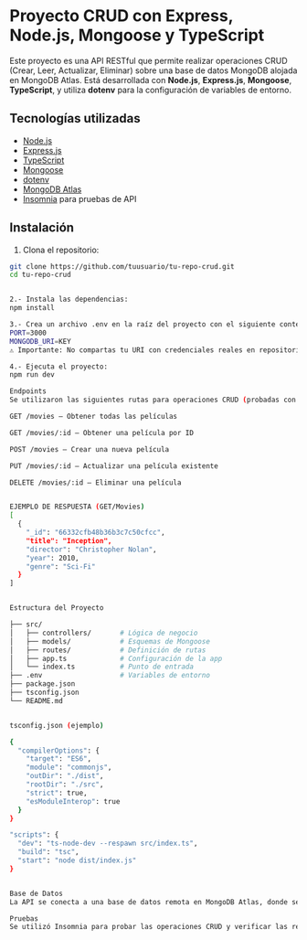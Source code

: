 # Proyecto CRUD con Express, Node.js, Mongoose y TypeScript

Este proyecto es una API RESTful que permite realizar operaciones CRUD (Crear, Leer, Actualizar, Eliminar) sobre una base de datos MongoDB alojada en MongoDB Atlas. Está desarrollada con **Node.js**, **Express.js**, **Mongoose**, **TypeScript**, y utiliza **dotenv** para la configuración de variables de entorno.

## Tecnologías utilizadas

- [Node.js](https://nodejs.org/)
- [Express.js](https://expressjs.com/)
- [TypeScript](https://www.typescriptlang.org/)
- [Mongoose](https://mongoosejs.com/)
- [dotenv](https://www.npmjs.com/package/dotenv)
- [MongoDB Atlas](https://www.mongodb.com/cloud/atlas)
- [Insomnia](https://insomnia.rest/) para pruebas de API

## Instalación

1. Clona el repositorio:

```bash
git clone https://github.com/tuusuario/tu-repo-crud.git
cd tu-repo-crud


2.- Instala las dependencias:
npm install

3.- Crea un archivo .env en la raíz del proyecto con el siguiente contenido (ajusta los valores según tu configuración):
PORT=3000
MONGODB_URI=KEY
⚠️ Importante: No compartas tu URI con credenciales reales en repositorios públicos.

4.- Ejecuta el proyecto:
npm run dev

Endpoints
Se utilizaron las siguientes rutas para operaciones CRUD (probadas con Insomnia):

GET /movies – Obtener todas las películas

GET /movies/:id – Obtener una película por ID

POST /movies – Crear una nueva película

PUT /movies/:id – Actualizar una película existente

DELETE /movies/:id – Eliminar una película


EJEMPLO DE RESPUESTA (GET/Movies)
[
  {
    "_id": "66332cfb48b36b3c7c50cfcc",
    "title": "Inception",
    "director": "Christopher Nolan",
    "year": 2010,
    "genre": "Sci-Fi"
  }
]


Estructura del Proyecto

├── src/
│   ├── controllers/       # Lógica de negocio
│   ├── models/            # Esquemas de Mongoose
│   ├── routes/            # Definición de rutas
│   ├── app.ts             # Configuración de la app
│   └── index.ts           # Punto de entrada
├── .env                   # Variables de entorno
├── package.json
├── tsconfig.json
└── README.md


tsconfig.json (ejemplo)

{
  "compilerOptions": {
    "target": "ES6",
    "module": "commonjs",
    "outDir": "./dist",
    "rootDir": "./src",
    "strict": true,
    "esModuleInterop": true
  }
}

"scripts": {
  "dev": "ts-node-dev --respawn src/index.ts",
  "build": "tsc",
  "start": "node dist/index.js"
}


Base de Datos
La API se conecta a una base de datos remota en MongoDB Atlas, donde se almacenan los datos de películas en la base movies_cursoDB.

Pruebas
Se utilizó Insomnia para probar las operaciones CRUD y verificar las respuestas de la API.